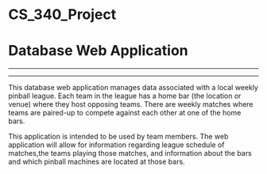 # CS_340_Project
# Database Web Application 

---
---

This database web application manages data associated with a local weekly pinball league. Each team in the league has a home bar (the location or venue) where they host opposing teams. There are weekly matches where teams are paired-up to compete against each other at one of the home bars.

This application is intended to be used by team members. The web application will allow for information regarding league schedule of matches,the teams playing those matches, and information about the bars and which pinball machines are located at those bars.



